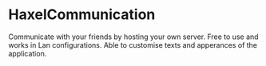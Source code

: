 # HaxelCommunication
Communicate with your friends by hosting your own server. Free to use and works in Lan configurations.
Able to customise texts and apperances of the application.
